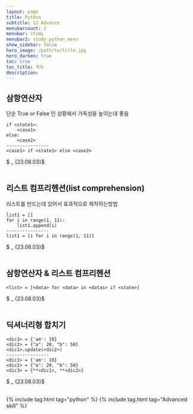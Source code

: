 ```yaml
---
layout: page
title: Python
subtitle: 12.Advance
menubarcount: 2
menubar: study
menubar2: study_python_menu
show_sidebar: false
hero_image: /path/to/title.jpg
hero_darken: true
toc: true
toc_title: 목차
description: 
---
```


## **삼항연산자**
단순 True or False 인 상황에서 가독성을 높이는데 좋음
```
if <state1>:
    <case1>
else:
    <case2>
----------------
<case1> if <state1> else <case2>
```
$ _ {23.08.03}$<br/><br/>

## **리스트 컴프리헨션(list comprehension)**
리스트를 만드는데 있어서 효과적으로 제작하는방법
```
list1 = []
for i in range(1, 11):
    list1.append(i)
----------------
list1 = [i for i in range(1, 11)]
```
$ _ {23.08.03}$<br/><br/>

## **삼항연산자 & 리스트 컴프리헨션**

```
<list> = [<data> for <data> in <datas> if <state>]

```
$ _ {23.08.03}$<br/><br/>

## **딕셔너리형 합치기**

```
<dic1> = {'am': 10}
<dic2> = {"a": 20, "b": 50}
<dic1>.update(<dic2>)
----------------
<dic1> = {'am': 10}
<dic2> = {"a": 20, "b": 50}
<dic3> = {**<dic1>, **<dic2>}
```
$ _ {23.08.03}$<br/><br/>




{% include tag.html tag="python" %}  {% include tag.html tag="Advanced skill" %}